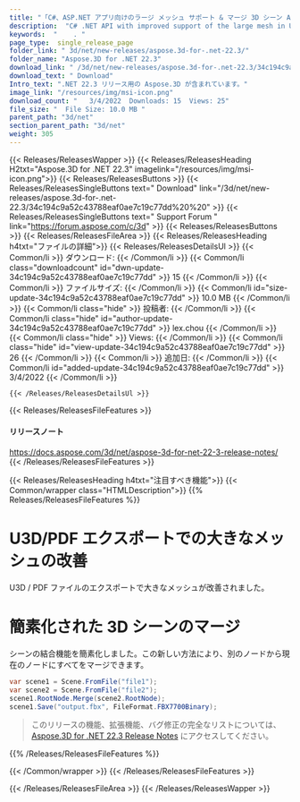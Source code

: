 ```yaml
---
title: "「C#、ASP.NET アプリ向けのラージ メッシュ サポート & マージ 3D シーン API」"
description:  "C# .NET API with improved support of the large mesh in U3D / PDF file exporting, enhanced 3D scene merging to merge everything from any node to current node."
keywords:  "    . "
page_type:  single_release_page
folder_link: " 3d/net/new-releases/aspose.3d-for-.net-22.3/"
folder_name: "Aspose.3D for .NET 22.3"
download_link: " /3d/net/new-releases/aspose.3d-for-.net-22.3/34c194c9a52c43788eaf0ae7c19c77dd"
download_text: " Download"
Intro_text: ".NET 22.3 リリース用の Aspose.3D が含まれています。"
image_link: "/resources/img/msi-icon.png"
download_count: "   3/4/2022  Downloads: 15  Views: 25"
file_size: "  File Size: 10.0 MB "
parent_path: "3d/net"
section_parent_path: "3d/net"
weight: 305
---
```


{{< Releases/ReleasesWapper >}}
  {{< Releases/ReleasesHeading H2txt="Aspose.3D for .NET 22.3" imagelink="/resources/img/msi-icon.png">}}
  {{< Releases/ReleasesButtons >}}
    {{< Releases/ReleasesSingleButtons text=" Download" link="/3d/net/new-releases/aspose.3d-for-.net-22.3/34c194c9a52c43788eaf0ae7c19c77dd%20%20" >}}
    {{< Releases/ReleasesSingleButtons text=" Support Forum " link="https://forum.aspose.com/c/3d" >}}
  {{< Releases/ReleasesButtons >}}
  {{< Releases/ReleasesFileArea >}}
    {{< Releases/ReleasesHeading h4txt="ファイルの詳細">}}
    {{< Releases/ReleasesDetailsUl >}}
            {{< Common/li >}} ダウンロード: {{< /Common/li >}}
      {{< Common/li class="downloadcount" id="dwn-update-34c194c9a52c43788eaf0ae7c19c77dd" >}} 15 {{< /Common/li >}}
      {{< Common/li >}} ファイルサイズ: {{< /Common/li >}}
      {{< Common/li id="size-update-34c194c9a52c43788eaf0ae7c19c77dd" >}} 10.0 MB {{< /Common/li >}} 
      {{< Common/li class="hide" >}} 投稿者: {{< /Common/li >}}
      {{< Common/li  class="hide" id="author-update-34c194c9a52c43788eaf0ae7c19c77dd" >}} lex.chou {{< /Common/li >}} 
      {{< Common/li  class="hide" >}} Views: {{< /Common/li >}} 
      {{< Common/li  class="hide" id="view-update-34c194c9a52c43788eaf0ae7c19c77dd" >}} 26 {{< /Common/li >}} 
      {{< Common/li >}} 追加日: {{< /Common/li >}}
      {{< Common/li id="added-update-34c194c9a52c43788eaf0ae7c19c77dd" >}} 3/4/2022 {{< /Common/li >}} 

    {{< /Releases/ReleasesDetailsUl >}}

  {{< Releases/ReleasesFileFeatures >}}
      <h4>リリースノート</h4><div><a href="https://docs.aspose.com/3d/net/aspose-3d-for-net-22-3-release-notes/">https://docs.aspose.com/3d/net/aspose-3d-for-net-22-3-release-notes/</a></div>
  {{< /Releases/ReleasesFileFeatures >}}

{{< Releases/ReleasesHeading h4txt="注目すべき機能">}}
{{< Common/wrapper class="HTMLDescription">}}
{{% Releases/ReleasesFileFeatures %}}

# U3D/PDF エクスポートでの大きなメッシュの改善

U3D / PDF ファイルのエクスポートで大きなメッシュが改善されました。

# 簡素化された 3D シーンのマージ

シーンの結合機能を簡素化しました。この新しい方法により、別のノードから現在のノードにすべてをマージできます。

```csharp
var scene1 = Scene.FromFile("file1");
var scene2 = Scene.FromFile("file2");
scene1.RootNode.Merge(scene2.RootNode);
scene1.Save("output.fbx", FileFormat.FBX7700Binary);
```

> このリリースの機能、拡張機能、バグ修正の完全なリストについては、[Aspose.3D for .NET 22.3 Release Notes](https://docs.aspose.com/3d/net/aspose-3d-for-net-22-3-release-notes/) にアクセスしてください。

{{% /Releases/ReleasesFileFeatures %}}

{{< /Common/wrapper >}}
{{< /Releases/ReleasesFileFeatures >}}

{{< /Releases/ReleasesFileArea >}}
{{< /Releases/ReleasesWapper >}}

